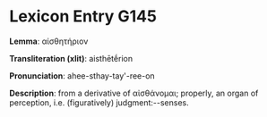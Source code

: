 # Lexicon Entry G145

**Lemma**: αἰσθητήριον

**Transliteration (xlit)**: aisthētḗrion

**Pronunciation**: ahee-sthay-tay'-ree-on

**Description**:
from a derivative of αἰσθάνομαι; properly, an organ of perception, i.e. (figuratively) judgment:--senses.
